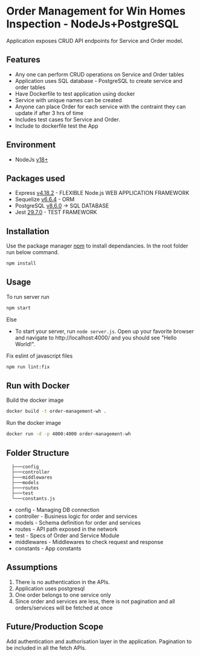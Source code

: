 # Order Management for Win Homes Inspection - NodeJs+PostgreSQL

Application exposes CRUD API endpoints for Service and Order model. 

## Features
- Any one can perform CRUD operations on Service and Order tables
- Application uses SQL database - PostgreSQL to create service and order tables
- Have Dockerfile to test application using docker
- Service with unique names can be created
- Anyone can place Order for each service with the contraint they can update if after 3 hrs of time
- Includes test cases for Service and Order.
- Include to dockerfile test the App 

## Environment
- NodeJs [v18+](https://nodejs.org/en/download/)
## Packages used
- Express [v4.18.2](https://www.npmjs.com/package/express) - FLEXIBLE Node.js WEB APPLICATION FRAMEWORK
- Sequelize [v6.6.4](https://www.npmjs.com/package/sequelize) - ORM
- PostgreSQL [v8.6.0](https://www.npmjs.com/package/pg) -> SQL DATABASE
- Jest [29.7.0](https://www.npmjs.com/package/jest) - TEST FRAMEWORK

## Installation

Use the package manager [npm](https://www.npmjs.com/) to install dependancies. In the root folder run below command.

```bash
npm install
```

## Usage
To run server run

```bash
npm start
```

Else 
- To start your server, run `node server.js`.  Open up your favorite browser and navigate to http://localhost:4000/ and you should see "Hello World!".

Fix eslint of javascript files
```bash
npm run lint:fix
```
## Run with Docker
Build the docker image
```bash
docker build -t order-management-wh .
```
Run the docker image 
```bash
docker run -d -p 4000:4000 order-management-wh
```

## Folder Structure

```
  ├───config
  ├───controller
  ├───middlewares
  ├───models
  ├───routes
  ├───test
  └───constants.js
```

- config - Managing DB connection
- controller - Business logic for order and services
- models - Schema definition for order and services
- routes - API path exposed in the network
- test - Specs of Order and Service Module
- middlewares - Middlewares to check request and response
- constants - App constants


## Assumptions
1. There is no authentication in the APIs.
2. Application uses postgresql
3. One order belongs to one service only
4. Since order and services are less, there is not pagination and all orders/services will be fetched at once

## Future/Production Scope

Add authentication and authorisation layer in the application. Pagination to be included in all the fetch APIs.